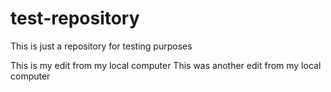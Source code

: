 # test-repository
This is just a repository for testing purposes

This is my edit from my local computer
This was another edit from my local computer
